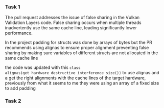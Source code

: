 ### Task 1

The pull request addresses the issue of false sharing in the Vulkan Validation Layers code. False sharing occurs when multiple threads inadvertently use the same cache line, leading significantly lower performance. 

In the project padding for structs was done by arrays of bytes but the PR recommends using alignas to ensure proper alignment preventing false sharing by making sure variables of different structs are not allocated in the same cache line

the code was updated with this ````class alignas(get_hardware_destructive_interference_size())```` to use alignas and a get the right alignments with the cache lines of the target hardware, previously from what it seems to me they were using an array of a fixed size to add padding


### Task 2